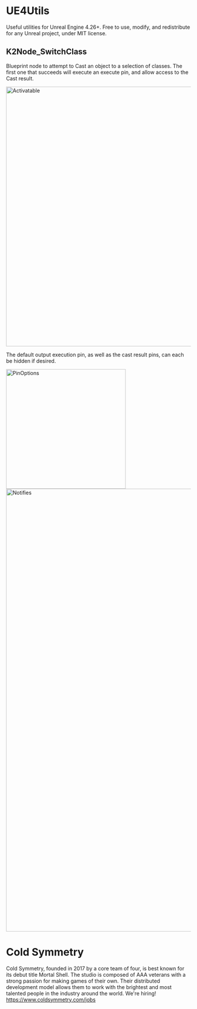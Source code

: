 # UE4Utils
Useful utilities for Unreal Engine 4.26+. Free to use, modify, and redistribute for any Unreal project, under MIT license.

## K2Node_SwitchClass
Blueprint node to attempt to Cast an object to a selection of classes. The first one that succeeds will execute an execute pin, and allow access to the Cast result.

<img width="708" alt="Activatable" src="https://user-images.githubusercontent.com/81110306/113037495-4a97c580-914a-11eb-8cf1-8da3034481c3.png">

The default output execution pin, as well as the cast result pins, can each be hidden if desired.

<img width="326" alt="PinOptions" src="https://user-images.githubusercontent.com/81110306/113037514-51263d00-914a-11eb-8252-97e569e5a34b.png">
<img width="1207" alt="Notifies" src="https://user-images.githubusercontent.com/81110306/113037784-9a768c80-914a-11eb-8bd9-5532a1440da9.png">

# Cold Symmetry
Cold Symmetry, founded in 2017 by a core team of four, is best known for its debut title Mortal Shell. The studio is composed of AAA veterans with a strong passion for making games of their own. Their distributed development model allows them to work with the brightest and most talented people in the industry around the world. We're hiring! https://www.coldsymmetry.com/jobs
